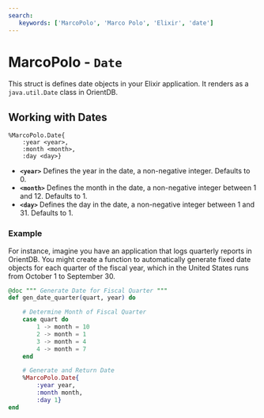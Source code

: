 ```yaml
---
search:
   keywords: ['MarcoPolo', 'Marco Polo', 'Elixir', 'date']
---
```


# MarcoPolo - `Date`

This struct is defines date objects in your Elixir application.  It renders as a `java.util.Date` class in OrientDB.

## Working with Dates

```
%MarcoPolo.Date{
	:year <year>,
	:month <month>,
	:day <day>}
```

- **`<year>`** Defines the year in the date, a non-negative integer.  Defaults to 0.
- **`<month>`** Defines the month in the date, a non-negative integer between 1 and 12. Defaults to 1.
- **`<day>`** Defines the day in the date, a non-negative integer between 1 and 31.  Defaults to 1.

### Example

For instance, imagine you have an application that logs quarterly reports in OrientDB.  You might create a function to automatically generate fixed date objects for each quarter of the fiscal year, which in the United States runs from October 1 to September 30.

```elixir
@doc """ Generate Date for Fiscal Quarter """
def gen_date_quarter(quart, year) do

	# Determine Month of Fiscal Quarter
	case quart do
		1 -> month = 10
		2 -> month = 1
		3 -> month = 4
		4 -> month = 7
	end

	# Generate and Return Date
	%MarcoPolo.Date{
		:year year,
		:month month,
		:day 1}
end
```
